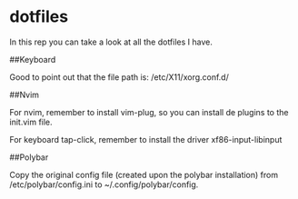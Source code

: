 # dotfiles

In this rep you can take a look at all the dotfiles I have.

##Keyboard

Good to point out that the file path is: /etc/X11/xorg.conf.d/


##Nvim

For nvim, remember to install vim-plug, so you can install de plugins to the init.vim file.

For keyboard tap-click, remember to install the driver xf86-input-libinput

##Polybar

Copy the original config file (created upon the polybar installation) from /etc/polybar/config.ini to ~/.config/polybar/config.
